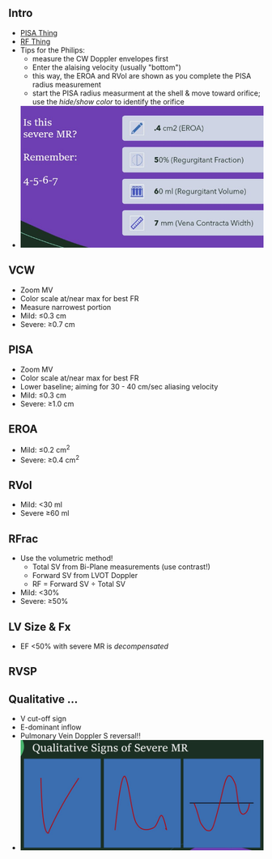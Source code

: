 ## Intro

- [PISA Thing](https://parameterz.github.io/PISA-Thing/)
- [RF Thing](https://parameterz.github.io/PISA-Thing/rf-thing.html)
- Tips for the Philips:
  - measure the CW Doppler envelopes first
  - Enter the alaising velocity (usually "bottom")
  - this way, the EROA and RVol are shown as you complete the PISA radius measurement
  - start the PISA radius measurment at the shell & move toward orifice; use the *hide/show color* to identify the orifice
- ![4567](./img/MR-4567.jpeg)

## VCW

- Zoom MV
- Color scale at/near max for best FR
- Measure narrowest portion 
- Mild: &leq;0.3 cm
- Severe: &geq;0.7 cm

## PISA

- Zoom MV
- Color scale at/near max for best FR
- Lower baseline; aiming for 30 - 40 cm/sec aliasing velocity
- Mild: &leq;0.3 cm
- Severe: &geq;1.0 cm

## EROA

- Mild: &leq;0.2 cm<sup>2</sup>
- Severe: &geq;0.4 cm<sup>2</sup>

## RVol

- Mild: &lt;30 ml
- Severe &geq;60 ml

## RFrac

- Use the volumetric method!
  - Total SV from Bi-Plane measurements (use contrast!)
  - Forward SV from LVOT Doppler
  - RF = Forward SV &div; Total SV
- Mild: &lt;30%
- Severe: &geq;50%

## LV Size & Fx

- EF &lt;50% with severe MR is _decompensated_

## RVSP

## Qualitative ...

- V cut-off sign
- E-dominant inflow
- Pulmonary Vein Doppler S reversal!!
- ![MR Qualitative Signs](./img/MR-Qualitative-Signs.jpeg)